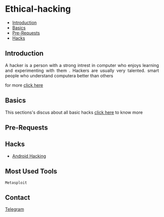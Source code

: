 # Ethical-hacking

- [Introduction](#introduction)
- [Basics](#basics)
- [Pre-Requests](#pre-requests)
- [Hacks](#hacks)

## Introduction 
   <p align="justify">  A hacker is a person with a strong intrest in computer who enjoys learning and experimenting with them . Hackers are usually very talented. smart people who understand computera better than others 
   </p>


for more [click here](https://github.com/aruncs31s/ethical-hacking/tree/main/Introduction)

## Basics 
This sections's discus about all basic hacks
[click here]() to know more 

## Pre-Requests


## Hacks
- [Android Hacking](https://github.com/aruncs31s/ethical-hacking/tree/main/android-hacking)

## Most Used Tools 

`Metasploit`

## Contact

[Telegram](https://t.me/+mqL4fZrUtEw0MjJl)
